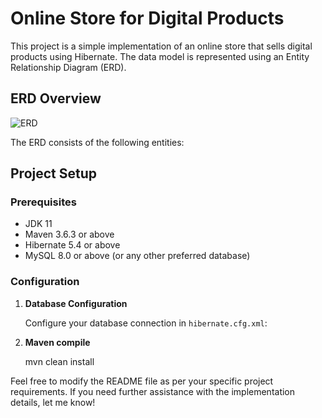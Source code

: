 # Online Store for Digital Products

This project is a simple implementation of an online store that sells digital products using Hibernate. The data model is represented using an Entity Relationship Diagram (ERD).

## ERD Overview

![ERD](path-to-your-image)

The ERD consists of the following entities:

## Project Setup

### Prerequisites

- JDK 11
- Maven 3.6.3 or above
- Hibernate 5.4 or above
- MySQL 8.0 or above (or any other preferred database)

### Configuration

1. **Database Configuration**

   Configure your database connection in `hibernate.cfg.xml`:

2. **Maven compile**

   mvn clean install


Feel free to modify the README file as per your specific project requirements. If you need further assistance with the implementation details, let me know!

